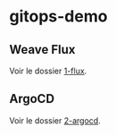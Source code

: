 # gitops-demo

## Weave Flux

Voir le dossier [1-flux](1-flux/README.md).

## ArgoCD

Voir le dossier [2-argocd](2-argocd/README.md).
